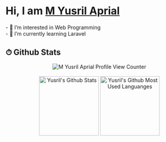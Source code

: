<h1>
<!--   Hi
  <img src="https://media.giphy.com/media/hvRJCLFzcasrR4ia7z/giphy.gif" width="32">
  , I am
  <a href="https://yusrilaprial.github.io/cv" target="_blank">
    <b>M Yusril Aprial</b>
  </a> 💻 -->
  Hi, I am <a href="https://yusrilaprial.github.io/cv" target="_blank"><b>M Yusril Aprial</b></a>
</h1> 
- 👀 I’m interested in Web Programming </br>
- 🌱 I’m currently learning Laravel

## ⏱ Github Stats

<div align="center">
  <img alt="M Yusril Aprial Profile View Counter" src="https://komarev.com/ghpvc/?username=yusrilaprial&color=brightgreen&style=flat-square&label=Profile+Views"/>

  </br>
  </br>

  <img alt="Yusril's Github Stats" src="https://github-readme-stats.vercel.app/api?username=yusrilaprial&show_icons=true&theme=shades-of-purple&hide_border=true&count_private=true" height="160"/>

  <img alt="Yusril's Github Most Used Languanges" src="https://github-readme-stats.vercel.app/api/top-langs/?username=yusrilaprial&layout=compact&hide=shell&theme=shades-of-purple&hide_border=true" height="160"/>
  
</div>
